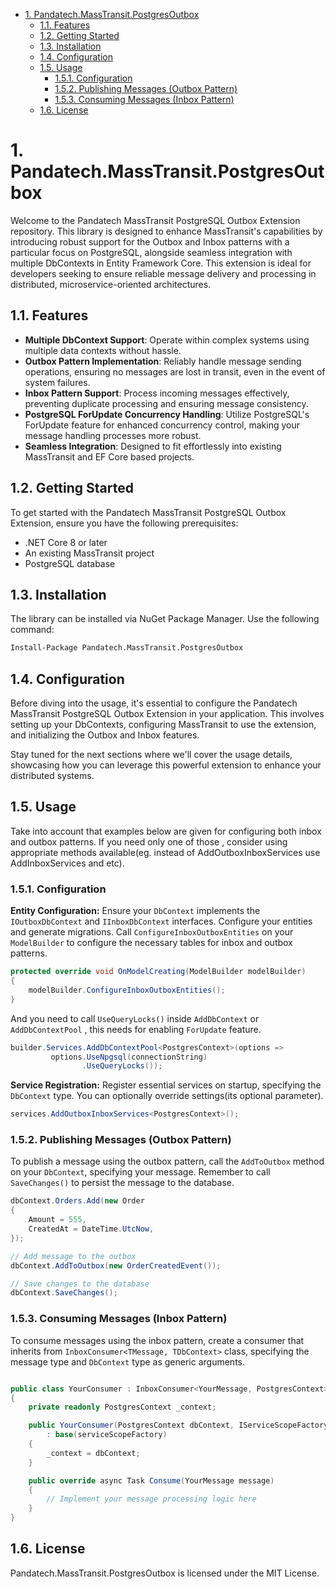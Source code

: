 - [1. Pandatech.MassTransit.PostgresOutbox](#1-pandatechmasstransitpostgresoutbox)
  - [1.1. Features](#11-features)
  - [1.2. Getting Started](#12-getting-started)
  - [1.3. Installation](#13-installation)
  - [1.4. Configuration](#14-configuration)
  - [1.5. Usage](#15-usage)
    - [1.5.1. Configuration](#151-configuration)
    - [1.5.2. Publishing Messages (Outbox Pattern)](#152-publishing-messages-outbox-pattern)
    - [1.5.3. Consuming Messages (Inbox Pattern)](#153-consuming-messages-inbox-pattern)
  - [1.6. License](#16-license)

# 1. Pandatech.MassTransit.PostgresOutbox

Welcome to the Pandatech MassTransit PostgreSQL Outbox Extension repository. This library is designed to enhance
MassTransit's capabilities by introducing robust support for the Outbox and Inbox patterns with a particular focus on
PostgreSQL, alongside seamless integration with multiple DbContexts in Entity Framework Core. This extension is ideal
for developers seeking to ensure reliable message delivery and processing in distributed, microservice-oriented
architectures.

## 1.1. Features

- **Multiple DbContext Support**: Operate within complex systems using multiple data contexts without hassle.
- **Outbox Pattern Implementation**: Reliably handle message sending operations, ensuring no messages are lost in
  transit, even in the event of system failures.
- **Inbox Pattern Support**: Process incoming messages effectively, preventing duplicate processing and ensuring message
  consistency.
- **PostgreSQL ForUpdate Concurrency Handling**: Utilize PostgreSQL's ForUpdate feature for enhanced concurrency
  control, making your message handling processes more robust.
- **Seamless Integration**: Designed to fit effortlessly into existing MassTransit and EF Core based projects.

## 1.2. Getting Started

To get started with the Pandatech MassTransit PostgreSQL Outbox Extension, ensure you have the following prerequisites:

- .NET Core 8 or later
- An existing MassTransit project
- PostgreSQL database

## 1.3. Installation

The library can be installed via NuGet Package Manager. Use the following command:

```bash
Install-Package Pandatech.MassTransit.PostgresOutbox
``` 

## 1.4. Configuration

Before diving into the usage, it's essential to configure the Pandatech MassTransit PostgreSQL Outbox Extension in your
application. This involves setting up your DbContexts, configuring MassTransit to use the extension, and initializing
the Outbox and Inbox features.

Stay tuned for the next sections where we'll cover the usage details, showcasing how you can leverage this powerful
extension to enhance your distributed systems.

## 1.5. Usage

Take into account that examples below are given for configuring both inbox and outbox patterns.
If you need only one of those , consider using appropriate methods available(eg. instead of AddOutboxInboxServices use
AddInboxServices and etc).

### 1.5.1. Configuration

**Entity Configuration:** Ensure your `DbContext` implements the `IOutboxDbContext` and `IInboxDbContext` interfaces.
Configure your entities and generate migrations.
Call `ConfigureInboxOutboxEntities` on your `ModelBuilder` to configure the necessary tables for inbox and outbox patterns.

```csharp
protected override void OnModelCreating(ModelBuilder modelBuilder)
{
    modelBuilder.ConfigureInboxOutboxEntities();
}
```
And you need to call `UseQueryLocks()` inside `AddDbContext` or `AddDbContextPool` , this needs for enabling `ForUpdate`
feature.
```csharp
builder.Services.AddDbContextPool<PostgresContext>(options =>
         options.UseNpgsql(connectionString)
                .UseQueryLocks());
```

**Service Registration:** Register essential services on startup, specifying the `DbContext` type.
You can optionally override settings(its optional parameter).

```csharp
services.AddOutboxInboxServices<PostgresContext>();
```

### 1.5.2. Publishing Messages (Outbox Pattern)

To publish a message using the outbox pattern, call the `AddToOutbox` method on your `DbContext`,
specifying your message. Remember to call `SaveChanges()` to persist the message to the database.

```csharp
dbContext.Orders.Add(new Order
{
    Amount = 555,
    CreatedAt = DateTime.UtcNow,
});

// Add message to the outbox
dbContext.AddToOutbox(new OrderCreatedEvent());

// Save changes to the database
dbContext.SaveChanges();
```

### 1.5.3. Consuming Messages (Inbox Pattern)

To consume messages using the inbox pattern, create a consumer that inherits from
`InboxConsumer<TMessage, TDbContext>` class, specifying the message type and `DbContext` type as generic arguments.

```csharp

public class YourConsumer : InboxConsumer<YourMessage, PostgresContext>
{
    private readonly PostgresContext _context;

    public YourConsumer(PostgresContext dbContext, IServiceScopeFactory serviceScopeFactory)
        : base(serviceScopeFactory)
    {
        _context = dbContext;
    }

    public override async Task Consume(YourMessage message)
    {
        // Implement your message processing logic here
    }
}
```

## 1.6. License

Pandatech.MassTransit.PostgresOutbox is licensed under the MIT License.